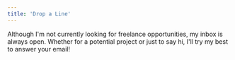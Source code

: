 ```yaml
---
title: 'Drop a Line'
---
```


Although I'm not currently looking for freelance opportunities, my inbox is always open. Whether for a potential project or just to say hi, I'll try my best to answer your email!
